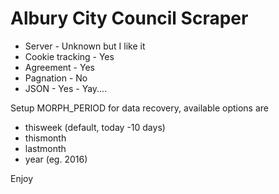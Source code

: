 # Albury City Council Scraper

* Server - Unknown but I like it
* Cookie tracking - Yes
* Agreement - Yes
* Pagnation - No
* JSON - Yes - Yay....

Setup MORPH_PERIOD for data recovery, available options are

* thisweek (default, today -10 days)
* thismonth
* lastmonth
* year (eg. 2016)

Enjoy
